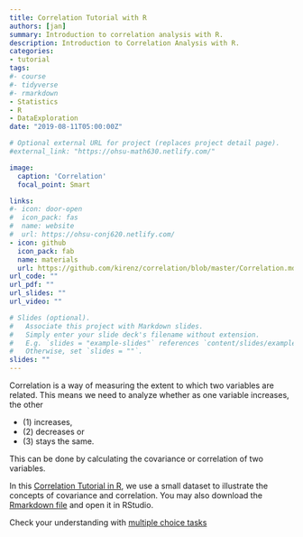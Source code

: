 ```yaml
---
title: Correlation Tutorial with R
authors: [jan]
summary: Introduction to correlation analysis with R.
description: Introduction to Correlation Analysis with R. 
categories:
- tutorial
tags:
#- course
#- tidyverse
#- rmarkdown
- Statistics
- R
- DataExploration
date: "2019-08-11T05:00:00Z"

# Optional external URL for project (replaces project detail page).
#external_link: "https://ohsu-math630.netlify.com/"

image:
  caption: 'Correlation'
  focal_point: Smart

links:
#- icon: door-open
#  icon_pack: fas
#  name: website
#  url: https://ohsu-conj620.netlify.com/
- icon: github
  icon_pack: fab
  name: materials
  url: https://github.com/kirenz/correlation/blob/master/Correlation.md
url_code: ""
url_pdf: ""
url_slides: ""
url_video: ""

# Slides (optional).
#   Associate this project with Markdown slides.
#   Simply enter your slide deck's filename without extension.
#   E.g. `slides = "example-slides"` references `content/slides/example-slides.md`.
#   Otherwise, set `slides = ""`.
slides: ""
---
```


Correlation is a way of measuring the extent to which two variables are related. This means we need to analyze whether as one variable increases, the other

* (1) increases,
* (2) decreases or
* (3) stays the same.

This can be done by calculating the covariance or correlation of two variables.

In this [Correlation Tutorial in R](https://github.com/kirenz/correlation/blob/master/Correlation.md), we  use a small dataset to illustrate the concepts of covariance and correlation. You may also download the [Rmarkdown file](https://github.com/kirenz/correlation/blob/master/Correlation.Rmd) and open it in RStudio.


Check your understanding with [multiple choice tasks](https://github.com/kirenz/correlation/blob/master/Correlation_task.pdf)
